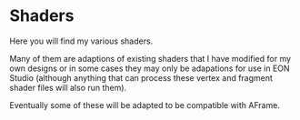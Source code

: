 # Shaders

Here you will find my various shaders.

Many of them are adaptions of existing shaders that I have modified for my own designs or in some cases they may only be adapations for use in EON Studio (although anything that can process these vertex and fragment shader files will also run them).

Eventually some of these will be adapted to be compatible with AFrame.
